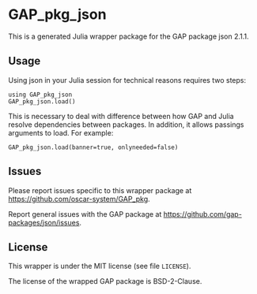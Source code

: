 # GAP_pkg_json

This is a generated Julia wrapper package for the GAP package json 2.1.1.

## Usage

Using json in your Julia session for technical reasons requires two steps:

    using GAP_pkg_json
    GAP_pkg_json.load()

This is necessary to deal with difference between how GAP and Julia
resolve dependencies between packages. In addition, it allows passings
arguments to load. For example:

    GAP_pkg_json.load(banner=true, onlyneeded=false)

## Issues

Please report issues specific to this wrapper package at <https://github.com/oscar-system/GAP_pkg>.

Report general issues with the GAP package at <https://github.com/gap-packages/json/issues>.

## License

This wrapper is under the MIT license (see file `LICENSE`).

The license of the wrapped GAP package is BSD-2-Clause.
